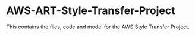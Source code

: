 # AWS-ART-Style-Transfer-Project
This contains the files, code and model for the AWS Style Transfer Project.

